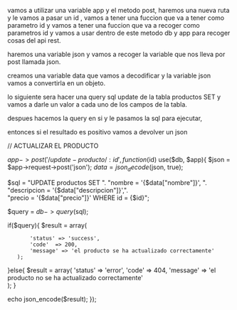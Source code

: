   

vamos a utilizar una variable app y el metodo post, haremos una nueva ruta y le vamos a pasar un id , vamos a tener una fuccion que va a tener como parametro id y vamos a tener una fuccion que va a recoger como parametros id y vamos a usar dentro de este metodo db y app para recoger cosas del api rest.

haremos una variable json y vamos a recoger la variable que nos lleva por post llamada json.

creamos una variable data que vamos a decodificar y la variable json vamos a convertirla en un objeto.

lo siguiente sera hacer una query sql update de la tabla productos SET y vamos a darle un valor a cada uno de los campos de la tabla. 

despues hacemos la query en si y le pasamos la sql para ejecutar, 

entonces si el resultado es positivo vamos a devolver un json

// ACTUALIZAR EL PRODUCTO

$app->post('/update-producto/:id', function($id) use($db, $app){
  $json = $app->request->post('json');
   $data = json_decode($json, true);


  $sql = "UPDATE productos SET ". 
      "nombre = '{$data["nombre"]}', ".
      "descripcion = '{$data["descripcion"]}',".  
      "precio = '{$data["precio"]}' WHERE id = {$id}";  

   $query = $db->query($sql);

   if($query){
       $result = array(

           'status' => 'success',
           'code'  => 200,
           'message' => 'el producto se ha actualizado correctamente'
       );
       
   }else{
       $result = array(
        'status' => 'error',
        'code' => 404,
        'message' => 'el producto no se ha actualizado correctamente'   
       );
   }

   echo json_encode($result);
});